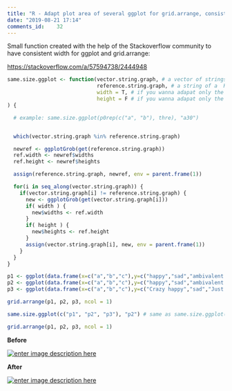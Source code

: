 ```yaml
---
title: "R - Adapt plot area of several ggplot for grid.arrange, consistent width"
date: "2019-08-21 17:14"
comments_id: 	32
---
```


Small function created with the help of the Stackoverflow community to have consistent width for ggplot and grid.arrange:

https://stackoverflow.com/a/57594738/2444948



```r
same.size.ggplot <- function(vector.string.graph, # a vector of strings which correspond to Robject ggplot graphs
                             reference.string.graph, # a string of a  Robject ggplot graphs where height and/or height will be taken for reference
                             width = T, # if you wanna adapat only the width
                             height = F # if you wanna adapat only the height
) {

  # example: same.size.ggplot(p0rep(c("a", "b"), thre), "a30")


  which(vector.string.graph %in% reference.string.graph)

  newref <- ggplotGrob(get(reference.string.graph))
  ref.width <- newref$widths
  ref.height <- newref$heights

  assign(reference.string.graph, newref, env = parent.frame(1))

  for(i in seq_along(vector.string.graph)) {
    if(vector.string.graph[i] != reference.string.graph) {
      new <- ggplotGrob(get(vector.string.graph[i]))
      if( width ) {
        new$widths <- ref.width
      }
      if( height ) {
        new$heights <- ref.height
      }
      assign(vector.string.graph[i], new, env = parent.frame(1))
    }
  }
}
```

```r
p1 <- ggplot(data.frame(x=c("a","b","c"),y=c("happy","sad","ambivalent about life")),aes(x=factor(0),fill=x)) + geom_bar()
p2 <- ggplot(data.frame(x=c("a","b","c"),y=c("happy","sad","ambivalent about life")),aes(x=factor(0),fill=y)) + geom_bar()
p3 <- ggplot(data.frame(x=c("a","b","c"),y=c("Crazy happy","sad","Just follow the flow")),aes(x=factor(0),fill=y)) + geom_bar()

grid.arrange(p1, p2, p3, ncol = 1)

same.size.ggplot(c("p1", "p2", "p3"), "p2") # same as same.size.ggplot(c("p2", "p3"), "p1")

grid.arrange(p1, p2, p3, ncol = 1)
```

**Before**

[![enter image description here][1]][1]

**After**

[![enter image description here][2]][2]


  [1]: https://i.stack.imgur.com/0Zi6Z.jpg
  [2]: https://i.stack.imgur.com/j9Q7H.jpg
